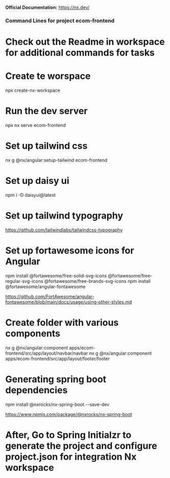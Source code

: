 **Official Documentation:** https://nx.dev/

### Command Lines for project ecom-frontend

# Check out the Readme in workspace for additional commands for tasks

# Create te worspace
 npx create-nx-workspace

# Run the dev server
 npx nx serve ecom-frontend

# Set up tailwind css
 nx g @nx/angular:setup-tailwind ecom-frontend

# Set up daisy ui
 npm i -D daisyui@latest

# Set up tailwind typography
 https://github.com/tailwindlabs/tailwindcss-typography 

# Set up fortawesome icons for Angular
 npm install @fortawesome/free-solid-svg-icons @fortawesome/free-regular-svg-icons @fortawesome/free-brands-svg-icons
 npm install @fortawesome/angular-fontawesome

https://github.com/FortAwesome/angular-fontawesome/blob/main/docs/usage/using-other-styles.md 

# Create folder with various components
 nx g @nx/angular:component apps/ecom-frontend/src/app/layout/navbar/navbar
 nx g @nx/angular:component apps/ecom-frontend/src/app/layout/footer/footer

# Generating spring boot dependencies 
 npm install @nxrocks/nx-spring-boot --save-dev

 https://www.npmjs.com/package/@nxrocks/nx-spring-boot

# After, Go to Spring Initialzr to generate the project and configure project.json for integration Nx workspace









